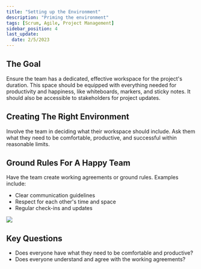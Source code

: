 ```yaml
---
title: "Setting up the Environment"
description: "Priming the environment"
tags: [Scrum, Agile, Project Management]
sidebar_position: 4
last_update:
  date: 2/5/2023
---
```



## The Goal

Ensure the team has a dedicated, effective workspace for the project's duration. This space should be equipped with everything needed for productivity and happiness, like whiteboards, markers, and sticky notes. It should also be accessible to stakeholders for project updates.

## Creating The Right Environment

Involve the team in deciding what their workspace should include. Ask them what they need to be comfortable, productive, and successful within reasonable limits.

## Ground Rules For A Happy Team

Have the team create working agreements or ground rules. Examples include:

- Clear communication guidelines
- Respect for each other's time and space
- Regular check-ins and updates

![](/img/docs/groundrulesfortheteam.png)

## Key Questions

- Does everyone have what they need to be comfortable and productive?
- Does everyone understand and agree with the working agreements?

